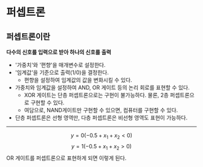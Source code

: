 # 퍼셉트론
## 퍼셉트론이란
__다수의 신호를 입력으로 받아 하나의 신호를 출력__

- '가중치'와 '편향'을 매개변수로 설정한다.
- '임계값'을 기준으로 출력(1/0)을 결정한다.
  - 편향을 설정하여 임계값의 값을 변화시킬 수 있다.
- 가중치와 임계값을 설정하여 AND, OR 게이트 등의 논리 회로를 표현할 수 있다.
  - XOR 게이트는 단층 퍼셉트론으로는 구현이 불가능하다. 물론, 2층 퍼셉트론으로 구현할 수 있다.
  - 여담으로, NAND게이트만 구현할 수 있으면, 컴퓨터를 구현할 수 있다.
- 단층 퍼셉트론은 선형 영역만, 다층 퍼셉트론은 비선형 영역도 표현이 가능하다.
---
$$ y = 0 (-0.5 + x_1 + x_2 < 0) $$
$$ y = 1(-0.5 + x_1 + x_2 >0)$$
OR 게이트를 퍼셉트론으로 표현하게 되면 이렇게 된다.
